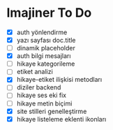 # Imajiner To Do

- [x] auth yönlendirme 
- [x] yazı sayfası doc.title
- [ ] dinamik placeholder
- [x] auth bilgi mesajları
- [ ] hikaye kategorileme
- [ ] etiket analizi
- [x] hikaye-etiket ilişkisi metodları
- [ ] diziler backend
- [ ] hikaye ses eki fix
- [ ] hikaye metin biçimi
- [x] site stilleri genelleştirme
- [x] hikaye listeleme eklenti ikonları